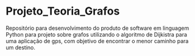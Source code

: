 # Projeto_Teoria_Grafos
Repositório para desenvolvimento do produto de software em linguagem Python para projeto sobre grafos utilizando o algoritmo de Dijkistra para uma aplicação de gps, com objetivo de encontrar o menor caminho para um destino.
